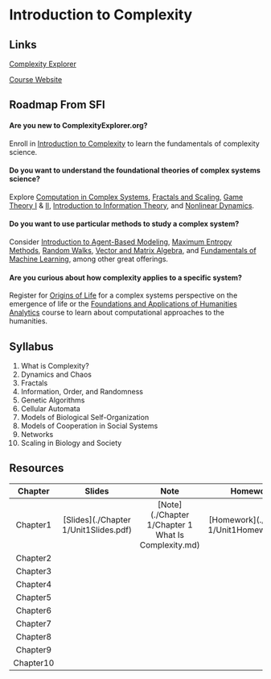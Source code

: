 # Introduction to Complexity

## Links

[Complexity Explorer](https://www.complexityexplorer.org/)

[Course Website](https://www.complexityexplorer.org/courses/165-introduction-to-complexity/)



## Roadmap From SFI

#### Are you new to ComplexityExplorer.org?

Enroll in [Introduction to Complexity](http://intro.complexityexplorer.org/) to learn the fundamentals of complexity science.

#### Do you want to understand the foundational theories of complex systems science?

Explore [Computation in Complex Systems](http://computation.complexityexplorer.org/), [Fractals and Scaling](http://fractals.complexityexplorer.org/), [Game Theory I](https://gts.complexityexplorer.org/) & [II](http://gtd.complexityexplorer.org/), [Introduction to Information Theory](http://information.complexityexplorer.org/), and [Nonlinear Dynamics](http://nonlinear.complexityexplorer.org/).

#### Do you want to use particular methods to study a complex system? 

Consider [Introduction to Agent-Based Modeling](http://abm.complexityexplorer.org/), [Maximum Entropy Methods](http://maxent.complexityexplorer.org/), [Random Walks](http://random.complexityexplorer.org/), [Vector and Matrix Algebra](http://matrix.complexityexplorer.org/), and [Fundamentals of Machine Learning](http://ml.complexityexplorer.org/), among other great offerings.

#### Are you curious about how complexity applies to a specific system? 

Register for [Origins of Life](http://origins.complexityexplorer.org/) for a complex systems perspective on the emergence of life or the [Foundations and Applications of Humanities Analytics](http://faha.complexityexplorer.org/) course to learn about computational approaches to the humanities.



## Syllabus

1. What is Complexity?
2. Dynamics and Chaos
3. Fractals
4. Information, Order, and Randomness
5. Genetic Algorithms
6. Cellular Automata
7. Models of Biological Self-Organization
8. Models of Cooperation in Social Systems
9. Networks
10. Scaling in Biology and Society



## Resources

|  Chapter  |                Slides                 |                        Note                         |                 Homework                  |                 Solution                  |
| :-------: | :-----------------------------------: | :-------------------------------------------------: | :---------------------------------------: | :---------------------------------------: |
| Chapter1  | [Slides](./Chapter 1/Unit1Slides.pdf) | [Note](./Chapter 1/Chapter 1 What Is Complexity.md) | [Homework](./Chapter 1/Unit1Homework.pdf) | [Solution](./Chapter 1/Unit1 Homework.md) |
| Chapter2  |                                       |                                                     |                                           |                                           |
| Chapter3  |                                       |                                                     |                                           |                                           |
| Chapter4  |                                       |                                                     |                                           |                                           |
| Chapter5  |                                       |                                                     |                                           |                                           |
| Chapter6  |                                       |                                                     |                                           |                                           |
| Chapter7  |                                       |                                                     |                                           |                                           |
| Chapter8  |                                       |                                                     |                                           |                                           |
| Chapter9  |                                       |                                                     |                                           |                                           |
| Chapter10 |                                       |                                                     |                                           |                                           |



